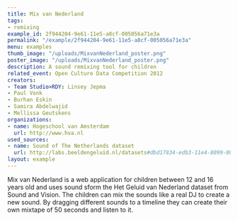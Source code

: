 ```yaml
---
title: Mix van Nederland
tags:
- remixing
example_id: 2f944204-9e61-11e5-a8cf-005056a71e3a
permalink: "/example/2f944204-9e61-11e5-a8cf-005056a71e3a"
menu: examples
thumb_image: "/uploads/MixvanNederland_poster.png"
poster_image: "/uploads/MixvanNederland_poster.png"
description: A sound remixing tool for children
related_event: Open Culture Data Competition 2012
creators:
- Team Studio>RDY: Linsey Jepma
- Paul Vonk
- Burhan Eskin
- Samira Abdelwajid
- Mellissa Geutskens
organizations:
- name: Hogeschool van Amsterdam
  url: http://www.hva.nl
used_sources:
- name: Sound of The Netherlands dataset
  url: http://labs.beeldengeluid.nl/datasets#dbd17834-edb3-11e4-8099-005056a71e3a
layout: example
---
```


Mix van Nederland is a web application for children between 12 and 16 years old and uses sound sform the Het Geluid van Nederland dataset from Sound and Vision. The children can mix the sounds like a real DJ to create a new sound. By dragging different sounds to a timeline they can create their own mixtape of 50 seconds and listen to it.

